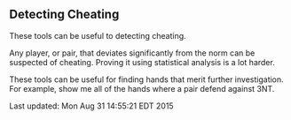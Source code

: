 ## Detecting Cheating

These tools can be useful to detecting cheating.

Any player, or pair, that deviates significantly from the norm can be suspected of cheating. Proving it using statistical analysis is a lot harder.

These tools can be useful for finding hands that merit further investigation. For example, show me all of the hands where a pair defend against 3NT.

Last updated:
Mon Aug 31 14:55:21 EDT 2015

